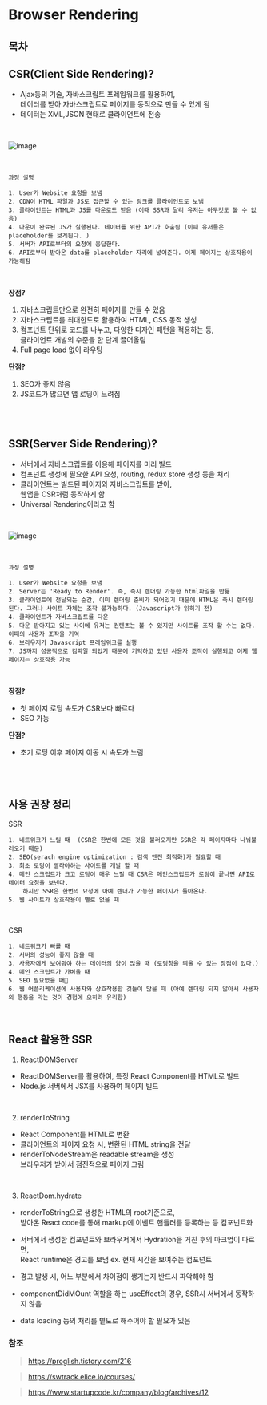 # Browser Rendering

## 목차

## CSR(Client Side Rendering)?

- Ajax등의 기술, 자바스크립트 프레임워크를 활용하여, <br />
  데이터를 받아 자바스크립트로 페이지를 동적으로 만들 수 있게 됨
- 데이터는 XML,JSON 현태로 클라이언트에 전송

<br />

![image](https://github.com/LEEJINTAEK/Algorithm_Solving/assets/109197023/4f4083c6-ccab-4d8f-bf2e-4f37fc1c9478)

<br />

```plaintext
과정 설명

1. User가 Website 요청을 보냄
2. CDN이 HTML 파일과 JS로 접근할 수 있는 링크를 클라이언트로 보냄
3. 클라이언트는 HTML과 JS를 다운로드 받음 (이때 SSR과 달리 유저는 아무것도 볼 수 없음)
4. 다운이 완료된 JS가 실행된다. 데이터를 위한 API가 호출됨 (이때 유저들은 placeholder를 보게된다. )
5. 서버가 API로부터의 요청에 응답한다.
6. API로부터 받아온 data를 placeholder 자리에 넣어준다. 이제 페이지는 상호작용이 가능해짐
```

<br />

**장점?**

1. 자바스크립트만으로 완전히 페이지를 만들 수 있음
2. 자바스크립트를 최대한도로 활용하여 HTML, CSS 동적 생성
3. 컴포넌트 단위로 코드를 나누고, 다양한 디자인 패턴을 적용하는 등, <br />
   클라이언트 개발의 수준을 한 단계 끌어올림
4. Full page load 없이 라우팅
   <br />

**단점?**

1. SEO가 좋지 않음
2. JS코드가 많으면 앱 로딩이 느려짐

<br />
<br />

## SSR(Server Side Rendering)?

- 서버에서 자바스크립트를 이용해 페이지를 미리 빌드
- 컴포넌트 생성에 필요한 API 요청, routing, redux store 생성 등을 처리
- 클라이언트는 빌드된 페이지와 자바스크립트를 받아, <br />
  웹앱을 CSR처럼 동작하게 함
- Universal Rendering이라고 함

<br />

![image](https://github.com/LEEJINTAEK/Algorithm_Solving/assets/109197023/291d6c01-a9f0-466e-8ae3-ca51bf1122b2)

<br />

```plaintext
과정 설명

1. User가 Website 요청을 보냄
2. Server는 'Ready to Render'. 즉, 즉시 렌더링 가능한 html파일을 만듦
3. 클라이언트에 전달되는 순간, 이미 렌더링 준비가 되어있기 때문에 HTML은 즉시 렌더링 된다. 그러나 사이트 자체는 조작 불가능하다. (Javascript가 읽히기 전)
4. 클라이언트가 자바스크립트를 다운
5. 다운 받아지고 있는 사이에 유저는 컨텐츠는 볼 수 있지만 사이트를 조작 할 수는 없다. 이때의 사용자 조작을 기억
6. 브라우저가 Javascript 프레임워크를 실행
7. JS까지 성공적으로 컴파일 되었기 때문에 기억하고 있던 사용자 조작이 실행되고 이제 웹 페이지는 상호작용 가능
```

<br />

**장점?**

- 첫 페이지 로딩 속도가 CSR보다 빠르다
- SEO 가능

**단점?**

- 초기 로딩 이후 페이지 이동 시 속도가 느림

<br />
<br />

## 사용 권장 정리

SSR

```plaintext
1. 네트워크가 느릴 때  (CSR은 한번에 모든 것을 불러오지만 SSR은 각 페이지마다 나눠불러오기 때문)
2. SEO(serach engine optimization : 검색 엔진 최적화)가 필요할 때
3. 최초 로딩이 빨라야하는 사이트를 개발 할 때
4. 메인 스크립트가 크고 로딩이 매우 느릴 때 CSR은 메인스크립트가 로딩이 끝나면 API로 데이터 요청을 보낸다.
    하지만 SSR은 한번의 요청에 아예 렌더가 가능한 페이지가 돌아온다.
5. 웹 사이트가 상호작용이 별로 없을 때
```

<br />

CSR

```plaintext
1. 네트워크가 빠를 때
2. 서버의 성능이 좋지 않을 때
3. 사용자에게 보여줘야 하는 데이터의 양이 많을 때 (로딩창을 띄울 수 있는 장점이 있다.)
4. 메인 스크립트가 가벼울 때
5. SEO 필요없을 때😤
6. 웹 어플리케이션에 사용자와 상호작용할 것들이 많을 때 (아예 렌더링 되지 않아서 사용자의 행동을 막는 것이 경험에 오히려 유리함)
```

<br />

## React 활용한 SSR

1. ReactDOMServer

- ReactDOMServer를 활용하여, 특정 React Component를 HTML로 빌드
- Node.js 서버에서 JSX를 사용하여 페이지 빌드

<br />

2. renderToString

- React Component를 HTML로 변환
- 클라이언트의 페이지 요청 시, 변환된 HTML string을 전달
- renderToNodeStream은 readable stream을 생성 <br /> 브라우저가 받아서 점진적으로 페이지 그림

<br />

3. ReactDom.hydrate

- renderToString으로 생성한 HTML의 root기준으로, <br /> 받아온 React code를 통해 markup에 이벤트 핸들러를 등록하는 등 컴포넌트화

- 서버에서 생성한 컴포넌트와 브라우저에서 Hydration을 거친 후의 마크업이 다르면, <br /> React runtime은 경고를 보냄 ex. 현재 시간을 보여주는 컴포넌트

- 경고 발생 시, 어느 부분에서 차이점이 생기는지 반드시 파악해야 함

- componentDidMOunt 역할을 하는 useEffect의 경우, SSR시 서버에서 동작하지 않음

- data loading 등의 처리를 별도로 해주어야 할 필요가 있음

### 참조

> https://proglish.tistory.com/216

> https://swtrack.elice.io/courses/

> https://www.startupcode.kr/company/blog/archives/12
